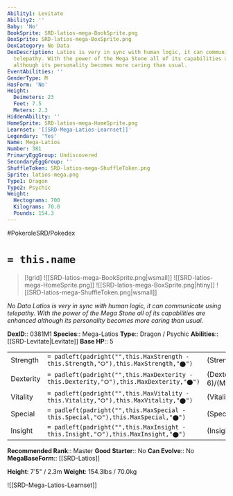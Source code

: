 ```yaml
---
Ability1: Levitate
Ability2: ''
Baby: 'No'
BookSprite: SRD-latios-mega-BookSprite.png
BoxSprite: SRD-latios-mega-BoxSprite.png
DexCategory: No Data
DexDescription: Latios is very in sync with human logic, it can communicate using
  telepathy. With the power of the Mega Stone all of its capabilities are enhanced
  although its personality becomes more caring than usual.
EventAbilities: ''
GenderType: M
HasForm: 'No'
Height:
  Deimeters: 23
  Feet: 7.5
  Meters: 2.3
HiddenAbility: ''
HomeSprite: SRD-latios-mega-HomeSprite.png
Learnset: '[[SRD-Mega-Latios-Learnset]]'
Legendary: 'Yes'
Name: Mega-Latios
Number: 381
PrimaryEggGroup: Undiscovered
SecondaryEggGroup: ''
ShuffleToken: SRD-latios-mega-ShuffleToken.png
Sprite: latios-mega.png
Type1: Dragon
Type2: Psychic
Weight:
  Hectograms: 700
  Kilograms: 70.0
  Pounds: 154.3
---
```


#PokeroleSRD/Pokedex

# `= this.name`

> [!grid]
> ![[SRD-latios-mega-BookSprite.png|wsmall]]
> ![[SRD-latios-mega-HomeSprite.png]]
> ![[SRD-latios-mega-BoxSprite.png|htiny]]
> ![[SRD-latios-mega-ShuffleToken.png|wsmall]]


*No Data*
*Latios is very in sync with human logic, it can communicate using telepathy. With the power of the Mega Stone all of its capabilities are enhanced although its personality becomes more caring than usual.*

**DexID**:: 0381M1
**Species**:: Mega-Latios
**Type**:: Dragon / Psychic
**Abilities**:: [[SRD-Levitate|Levitate]]
**Base HP**:: 5

|           |                                                                                        |                                          |
| --------- | -------------------------------------------------------------------------------------- | ---------------------------------------- |
| Strength  | `= padleft(padright("",this.MaxStrength - this.Strength,"⭘"),this.MaxStrength,"⬤")`    | (Strength::7)/(MaxStrength::7)   |
| Dexterity | `= padleft(padright("",this.MaxDexterity - this.Dexterity,"⭘"),this.MaxDexterity,"⬤")` | (Dexterity:: 6)/(MaxDexterity::6) |
| Vitality  | `= padleft(padright("",this.MaxVitality - this.Vitality,"⭘"),this.MaxVitality,"⬤")`    | (Vitality::6)/(MaxVitality::6)   |
| Special   | `= padleft(padright("",this.MaxSpecial - this.Special,"⭘"),this.MaxSpecial,"⬤")`       | (Special::8)/(MaxSpecial::8)     |
| Insight   | `= padleft(padright("",this.MaxInsight - this.Insight,"⭘"),this.MaxInsight,"⬤")`       | (Insight::7)/(MaxInsight::7)     |


**Recommended Rank**:: Master
**Good Starter**:: No
**Can Evolve**:: No
**MegaBaseForm**:: [[SRD-Latios]]

**Height**: 7'5" / 2.3m
**Weight**: 154.3lbs / 70.0kg

![[SRD-Mega-Latios-Learnset]]